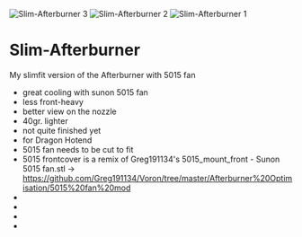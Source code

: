 ![Slim-Afterburner 3](https://user-images.githubusercontent.com/87570274/126051490-c2d49b1b-9ab2-47f1-8c97-1dd29dbcf39c.png)
![Slim-Afterburner 2](https://user-images.githubusercontent.com/87570274/126051491-98781c83-6da5-4584-8c7a-d367234f35eb.png)
![Slim-Afterburner 1](https://user-images.githubusercontent.com/87570274/126051492-3c8e9ba8-456e-42fa-985a-3e9612bcddb8.png)

# Slim-Afterburner
My slimfit version of the Afterburner with 5015 fan  
- great cooling with sunon 5015 fan 
- less front-heavy 
- better view on the nozzle  
- 40gr. lighter 
- not quite finished yet
- for Dragon Hotend
- 5015 fan needs to be cut to fit
- 5015 frontcover is a remix of Greg191134's 5015_mount_front - Sunon 5015 fan.stl
-> https://github.com/Greg191134/Voron/tree/master/Afterburner%20Optimisation/5015%20fan%20mod
-
-
-
-

